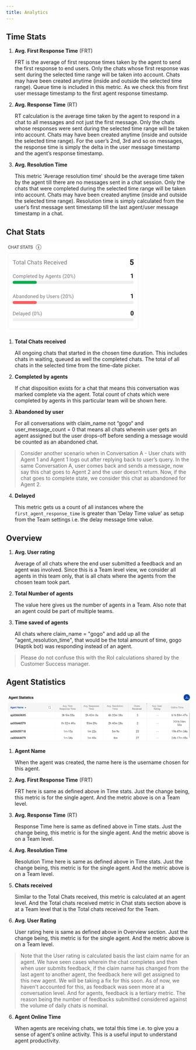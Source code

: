 ```yaml
---
title: Analytics
---
```


## Time Stats

1. **Avg. First Response Time** (FRT)

    FRT is the average of first response times taken by the agent to send the first response to end users. Only the chats whose first response was sent during the selected time range will be taken into account. Chats may have been created anytime (inside and outside the selected time range). Queue time is included in this metric. As we check this from first user message timestamp to the first agent response timestamp.
    
2. **Avg. Response Time** (RT)

    RT calculation is the average time taken by the agent to respond in a chat to all messages and not just the first message. Only the chats whose responses were sent during the selected time range will be taken into account. Chats may have been created anytime (inside and outside the selected time range). For the user’s 2nd, 3rd and so on messages, the response time is simply the delta in the user message timestamp and the agent’s response timestamp. 
    
3. **Avg. Resolution Time**

    This metric 'Average resolution time' should be the average time taken by the agent till there are no messages sent in a chat session. Only the chats that were completed during the selected time range will be taken into account. Chats may have been created anytime (inside and outside the selected time range). Resolution time is simply calculated from the user’s first message sent timestamp till the last agent/user message timestamp in a chat.
    

## Chat Stats

![Chat_stats](assets/chat_stats.png)

1. **Total Chats received** 
    
    All ongoing chats that started in the chosen time duration. This includes chats in waiting, queued as well the completed chats. The total of all chats in the selected time from the time-date picker.

2. **Completed by agents** 
    
    If chat disposition exists for a chat that means this conversation was marked complete via the agent. Total count of chats which were completed by agents in this particular team will be shown here.

3. **Abandoned by user**
    
    For all conversations with claim_name not “gogo“ and user_message_count = 0 that means all chats wherein user gets an agent assigned but the user drops-off before sending a message would be counted as an abandoned chat.
    
> Consider another scenario when in Conversation A - User chats with Agent 1 and Agent 1 logs out after replying back to user’s query. In the same Conversation A, user comes back and sends a message, now say this chat goes to Agent 2 and the user doesn’t return. Now, if the chat goes to complete state, we consider this chat as abandoned for Agent 2.

4. **Delayed**
    
    This metric gets us a count of all instances where the `first_agent_response_time` is greater than 'Delay Time value' as setup from the Team settings i.e. the delay message time value.
    

## Overview

1. **Avg. User rating**

    Average of all chats where the end user submitted a feedback and an agent was involved. Since this is a Team level view, we consider all agents in this team only, that is all chats where the agents from the chosen team took part.

2. **Total Number of agents**

    The value here gives us the number of agents in a Team. Also note that an agent could be part of multiple teams. 

3. **Time saved of agents**

    All chats where claim_name = "gogo" and add up all the "agent_resolution_time", that would be the total amount of time, gogo (Haptik bot) was responding instead of an agent.
    
> Please do not confuse this with the RoI calculations shared by the Customer Success manager. 


## Agent Statistics

![Agent_stats](assets/agent_stats_table.png)

1. **Agent Name**

   When the agent was created, the name here is the username chosen for this agent. 
   
2. **Avg. First Response Time** (FRT)

    FRT here is same as defined above in Time stats. Just the change being, this metric is for the single agent. And the metric above is on a Team level.
    
2. **Avg. Response Time** (RT)

    Response Time here is same as defined above in Time stats. Just the change being, this metric is for the single agent. And the metric above is on a Team level.
    
3. **Avg. Resolution Time**

    Resolution Time here is same as defined above in Time stats. Just the change being, this metric is for the single agent. And the metric above is on a Team level.
    
4. **Chats received**

    Similar to the Total Chats received, this metric is calculated at an agent level. And the Total chats received metric in Chat stats section above is at a Team level that is the Total chats received for the Team. 

5. **Avg. User Rating**

    User rating here is same as defined above in Overview section. Just the change being, this metric is for the single agent. And the metric above is on a Team level.

> Note that the User rating is calculated basis the last claim name for an agent. We have seen cases wherein the chat completes and then when user submits feedback, if the claim name has changed from the last agent to another agent, the feedback here will get assigned to this new agent. We will be taking a fix for this soon. As of now, we haven't accounted for this, as feedback was seen more at a conversation level. And for agents, feedback is a tertiary metric. The reason being the number of feedbacks submitted considered against the volume of daily chats is nominal. 

6. **Agent Online Time**

    When agents are receiving chats, we total this time i.e. to give you a sense of agent's online activity. This is a useful input to understand agent productivity. 
    
